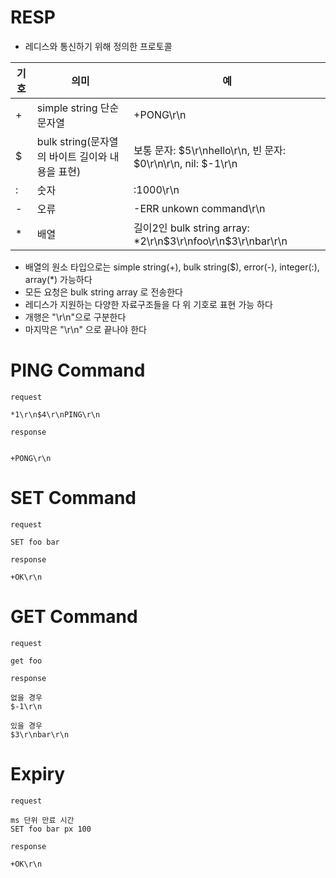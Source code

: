 # RESP
- 레디스와 통신하기 위해 정의한 프로토콜

|기호| 의미                               | 예                                                        |
|---|----------------------------------|----------------------------------------------------------|
| + | simple string 단순 문자열             | +PONG\r\n                                                |
| $ | bulk string(문자열의 바이트 길이와 내용을 표현) | 보통 문자: $5\r\nhello\r\n, 빈 문자: $0\r\n\r\n, nil: $-1\r\n   |
| : | 숫자                               | :1000\r\n                                                |
| - | 오류                               | -ERR unkown command\r\n                                  | 
| * | 배열                               | 길이2인 bulk string array: *2\r\n$3\r\nfoo\r\n$3\r\nbar\r\n |

- 배열의 원소 타입으로는 simple string(+), bulk string($), error(-), integer(:), array(*) 가능하다
- 모든 요청은 bulk string array 로 전송한다
- 레디스가 지원하는 다양한 자료구조들을 다 위 기호로 표현 가능 하다
- 개행은 "\r\n"으로 구분한다
- 마지막은 "\r\n" 으로 끝나야 한다

# PING Command

```
request

*1\r\n$4\r\nPING\r\n
```


```
response


+PONG\r\n
```


# SET  Command

```
request

SET foo bar
```

```
response

+OK\r\n
```


# GET Command

```
request

get foo
```

```
response

없을 경우
$-1\r\n

있을 경우
$3\r\nbar\r\n

```

# Expiry


```
request

ms 단위 만료 시간 
SET foo bar px 100
```

```
response

+OK\r\n
```
